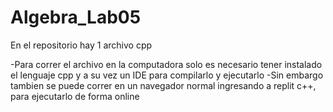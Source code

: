 # Algebra_Lab05

En el repositorio hay 1 archivo cpp

-Para correr el archivo en la computadora solo es necesario tener instalado el lenguaje cpp y a su vez un IDE para compilarlo y ejecutarlo -Sin embargo tambien se puede correr en un navegador normal ingresando a replit c++, para ejecutarlo de forma online
